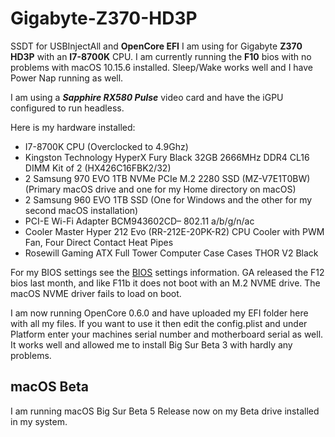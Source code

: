 # Gigabyte-Z370-HD3P
SSDT for USBInjectAll and **OpenCore EFI** I am using for Gigabyte **Z370 HD3P** with an **I7-8700K** CPU.  I am currently running the **F10** bios with no problems with macOS 10.15.6 installed.  Sleep/Wake works well and I have Power Nap running as well.

I am using a ***Sapphire RX580 Pulse*** video card and have the iGPU configured to run headless.

Here is my hardware installed:

- I7-8700K CPU (Overclocked to 4.9Ghz)
- Kingston Technology HyperX Fury Black 32GB 2666MHz DDR4 CL16 DIMM Kit of 2 (HX426C16FBK2/32)
- 2 Samsung 970 EVO 1TB NVMe PCIe M.2 2280 SSD (MZ-V7E1T0BW) (Primary macOS drive and one for my Home directory on macOS)
- 2 Samsung 960 EVO 1TB SSD (One for Windows and the other for my second macOS installation)
- PCI-E Wi-Fi Adapter BCM943602CD– 802.11 a/b/g/n/ac
- Cooler Master Hyper 212 Evo (RR-212E-20PK-R2) CPU Cooler with PWM Fan, Four Direct Contact Heat Pipes
- Rosewill Gaming ATX Full Tower Computer Case Cases THOR V2 Black

For my BIOS settings see the [BIOS](BIOS.md) settings information.  GA released the F12 bios last month, and like F11b it does not boot with an M.2 NVME drive.  The macOS NVME driver fails to load on boot.

I am now running OpenCore 0.6.0 and have uploaded my EFI folder here with all my files.  If you want to use it then edit the config.plist and under Platform enter your machines serial number and motherboard serial as well.  It works well and allowed me to install Big Sur Beta 3 with hardly any problems.

## macOS Beta

I am running macOS Big Sur Beta 5 Release now on my Beta drive installed in my system.